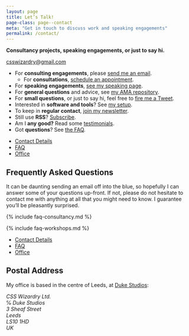 ```yaml
---
layout: page
title: Let’s Talk!
page-class: page--contact
meta: "Get in touch to discuss work and speaking engagements"
permalink: /contact/
---
```


**Consultancy projects, speaking engagements, or just to say hi.**

<a href="mailto:csswizardry@gmail.com" class="btn  btn--full" id="section:details">csswizardry@gmail.com</a>

* For **consulting engagements**, please [send me an
  email](mailto:csswizardry@gmail.com).
  * For **consultations**, [schedule an
    appointment](/consultancy/#consultations).
* For **speaking engagements**, [see my speaking
  page](/speaking/#section:request).
* For **general questions** and advice, see [my AMA
  repository](https://github.com/csswizardry/ama).
* For **small questions**, or just to say hi, feel free to [fire me
  a Tweet](https://twitter.com/csswizardry).
* Interested in **software and tools**? See [my setup](/uses/).
* To keep in **regular contact**, [join my newsletter](/newsletter/).
* Still use **RSS**? [Subscribe](https://feeds.feedburner.com/csswizardry).
* Am I **any good?** Read some [testimonials](/testimonials/).
* Got **questions**? See [the FAQ](#section:faq).





<ul class="c-nav-secondary  mt++" id="section:faq">
  <li class="c-nav-secondary__item"><a href="#section:details" class="c-nav-secondary__link">Contact Details</a></li>
  <li class="c-nav-secondary__item"><a href="#section:faq" class="c-nav-secondary__link  is-current">FAQ</a></li>
  <li class="c-nav-secondary__item"><a href="#section:office" class="c-nav-secondary__link">Office</a></li>
</ul>

## Frequently Asked Questions

It can be daunting sending an email off into the blue, so hopefully I can answer
some of your questions up-front. If not, please do not hesitate to contact me
with anything at all that you might need to know. I guarantee you’ll be
pleasantly surprised.

{% include faq-consultancy.md %}

{% include faq-workshops.md %}





<ul class="c-nav-secondary  mt++" id="section:office">
  <li class="c-nav-secondary__item"><a href="#section:details" class="c-nav-secondary__link">Contact Details</a></li>
  <li class="c-nav-secondary__item"><a href="#section:faq" class="c-nav-secondary__link">FAQ</a></li>
  <li class="c-nav-secondary__item"><a href="#section:office" class="c-nav-secondary__link  is-current">Office</a></li>
</ul>

## Postal Address

My office is based in the centre of Leeds, at [Duke
Studios](https://duke-studios.com/):

<address>
CSS Wizardry Ltd.<br />
℅ Duke Studios<br />
3 Sheaf Street<br />
Leeds<br />
LS10 1HD<br />
UK
<address>
